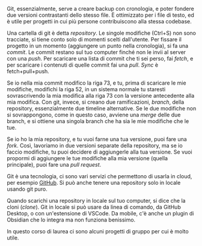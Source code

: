 Git, essenzialmente, serve a creare backup con cronologia, e poter fondere due versioni contrastanti dello stesso file. È ottimizzato per i file di testo, ed è utile per progetti in cui più persone contribuiscono alla stessa codebase.

Una cartella di git è detta *repository*. Le singole modifiche (Ctrl+S) non sono tracciate, si tiene conto solo di momenti scelti dall'utente. Per fissare il progetto in un momento (aggiungere un punto nella cronologia), si fa una *commit*. Le commit restano sul tuo computer finché non le invii al server con una *push*. Per scaricare una lista di commit che ti sei perso, fai *fetch*, e per scaricare i contenuti di quelle commit fai una *pull*. *Sync* è fetch+pull+push.

Se io nella mia commit modifico la riga 73, e tu, prima di scaricare le mie modifiche, modifichi la riga 52, in un sistema normale tu staresti sovrascrivendo la mia modifica alla riga 73 con la versione antecedente alla mia modifica. Con git, invece, si creano due ramificazioni, *branch*, della repository, essenzialmente due timeline alternative. Se le due modifiche non si sovrappongono, come in questo caso, avviene una *merge* delle due branch, e si ottiene una singola branch che ha sia le mie modifiche che le tue.

Se io ho la mia repository, e tu vuoi farne una tua versione, puoi fare una *fork*. Così, lavoriamo in due versioni separate della repository, ma se io faccio modifiche, tu puoi decidere di aggiungerle alla tua versione. Se vuoi propormi di aggiungere le tue modifiche alla mia versione (quella principale), puoi fare una *pull request*.

Git è una tecnologia, ci sono vari servizi che permettono di usarla in cloud, per esempio [GitHub](https://github.com).
Si può anche tenere una repository solo in locale usando git puro.

Quando scarichi una repository in locale sul tuo computer, si dice che la cloni (*clone*).
Git in locale si può usare da linea di comando, da GitHub Desktop, o con un'estensione di VSCode.
Da mobile, c'è anche un plugin di Obsidian che lo integra ma non funziona benissimo.

In questo corso di laurea ci sono alcuni progetti di gruppo per cui è molto utile.